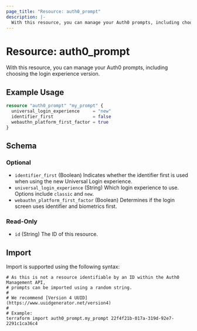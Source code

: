 ```yaml
---
page_title: "Resource: auth0_prompt"
description: |-
  With this resource, you can manage your Auth0 prompts, including choosing the login experience version.
---
```


# Resource: auth0_prompt

With this resource, you can manage your Auth0 prompts, including choosing the login experience version.

## Example Usage

```terraform
resource "auth0_prompt" "my_prompt" {
  universal_login_experience     = "new"
  identifier_first               = false
  webauthn_platform_first_factor = true
}
```

<!-- schema generated by tfplugindocs -->
## Schema

### Optional

- `identifier_first` (Boolean) Indicates whether the identifier first is used when using the new Universal Login experience.
- `universal_login_experience` (String) Which login experience to use. Options include `classic` and `new`.
- `webauthn_platform_first_factor` (Boolean) Determines if the login screen uses identifier and biometrics first.

### Read-Only

- `id` (String) The ID of this resource.

## Import

Import is supported using the following syntax:

```shell
# As this is not a resource identifiable by an ID within the Auth0 Management API,
# prompts can be imported using a random string.
#
# We recommend [Version 4 UUID](https://www.uuidgenerator.net/version4)
#
# Example:
terraform import auth0_prompt.my_prompt 22f4f21b-017a-319d-92e7-2291c1ca36c4
```
